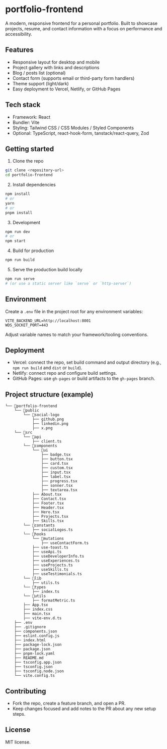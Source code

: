 # portfolio-frontend

A modern, responsive frontend for a personal portfolio. Built to showcase projects, resume, and contact information with a focus on performance and accessibility.

## Features
- Responsive layout for desktop and mobile
- Project gallery with links and descriptions
- Blog / posts list (optional)
- Contact form (supports email or third-party form handlers)
- Theme support (light/dark)
- Easy deployment to Vercel, Netlify, or GitHub Pages

## Tech stack
- Framework: React 
- Bundler: Vite 
- Styling: Tailwind CSS / CSS Modules / Styled Components
- Optional: TypeScript, react-hook-form, tanstack/react-query, Zod

## Getting started

1. Clone the repo
```bash
git clone <repository-url>
cd portfolio-frontend
```

2. Install dependencies
```bash
npm install
# or
yarn
# or
pnpm install
```

3. Development
```bash
npm run dev
# or
npm start
```

4. Build for production
```bash
npm run build
```

5. Serve the production build locally
```bash
npm run serve
# (or use a static server like `serve` or `http-server`)
```

## Environment
Create a `.env` file in the project root for any environment variables:
```
VITE_BACKEND_URL=http://localhost:8001
WDS_SOCKET_PORT=443
```
Adjust variable names to match your framework/tooling conventions.

## Deployment
- Vercel: connect the repo, set build command and output directory (e.g., `npm run build` and `dist` or `build`).
- Netlify: connect repo and configure build settings.
- GitHub Pages: use `gh-pages` or build artifacts to the `gh-pages` branch.

## Project structure (example)
```
└── 📁portfolio-frontend
    └── 📁public
        └── 📁social-logo
            ├── github.png
            ├── linkedin.png
            ├── x.png
    └── 📁src
        └── 📁api
            ├── client.ts
        └── 📁components
            └── 📁ui
                ├── badge.tsx
                ├── button.tsx
                ├── card.tsx
                ├── custom.tsx
                ├── input.tsx
                ├── label.tsx
                ├── progress.tsx
                ├── sonner.tsx
                ├── textarea.tsx
            ├── About.tsx
            ├── Contact.tsx
            ├── Footer.tsx
            ├── Header.tsx
            ├── Hero.tsx
            ├── Projects.tsx
            ├── Skills.tsx
        └── 📁constants
            ├── socialLogos.ts
        └── 📁hooks
            └── 📁mutations
                ├── useContactForm.ts
            ├── use-toast.ts
            ├── useApi.ts
            ├── useDeveloperInfo.ts
            ├── useExperiences.ts
            ├── useProjects.ts
            ├── useSkills.ts
            ├── useTestimonials.ts
        └── 📁lib
            ├── utils.ts
        └── 📁types
            ├── index.ts
        └── 📁utils
            ├── formatMetric.ts
        ├── App.tsx
        ├── index.css
        ├── main.tsx
        ├── vite-env.d.ts
    ├── .env
    ├── .gitignore
    ├── components.json
    ├── eslint.config.js
    ├── index.html
    ├── package-lock.json
    ├── package.json
    ├── pnpm-lock.yaml
    ├── README.md
    ├── tsconfig.app.json
    ├── tsconfig.json
    ├── tsconfig.node.json
    └── vite.config.ts
```

## Contributing
- Fork the repo, create a feature branch, and open a PR.
- Keep changes focused and add notes to the PR about any new setup steps.

## License
MIT license.
